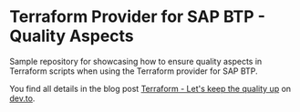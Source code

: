 # Terraform Provider for SAP BTP - Quality Aspects

Sample repository for showcasing how to ensure quality aspects in Terraform scripts when using the Terraform provider for SAP BTP.

You find all details in the blog post [Terraform - Let's keep the quality up](https://dev.to/lechnerc77/series/26908) on [dev.to](https://dev.to/).
